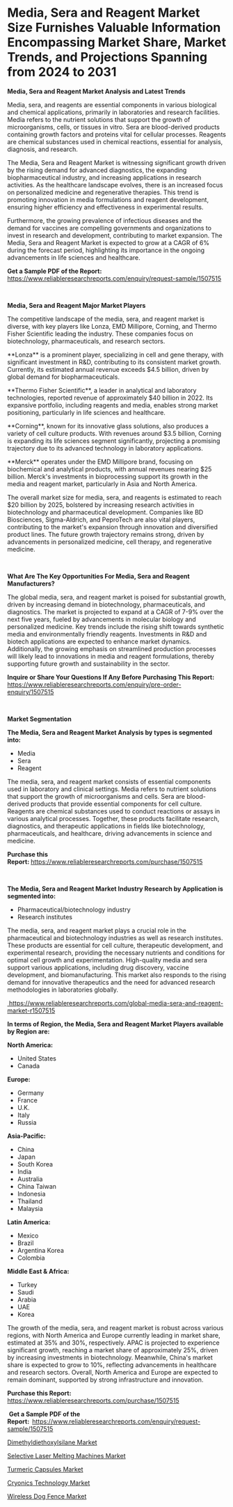<p><h1>Media, Sera and Reagent Market Size Furnishes Valuable Information Encompassing Market Share, Market Trends, and Projections Spanning from 2024 to 2031</h1></p><p><strong>Media, Sera and Reagent Market Analysis and Latest Trends</strong></p>
<p><p>Media, sera, and reagents are essential components in various biological and chemical applications, primarily in laboratories and research facilities. Media refers to the nutrient solutions that support the growth of microorganisms, cells, or tissues in vitro. Sera are blood-derived products containing growth factors and proteins vital for cellular processes. Reagents are chemical substances used in chemical reactions, essential for analysis, diagnosis, and research.</p><p>The Media, Sera and Reagent Market is witnessing significant growth driven by the rising demand for advanced diagnostics, the expanding biopharmaceutical industry, and increasing applications in research activities. As the healthcare landscape evolves, there is an increased focus on personalized medicine and regenerative therapies. This trend is promoting innovation in media formulations and reagent development, ensuring higher efficiency and effectiveness in experimental results. </p><p>Furthermore, the growing prevalence of infectious diseases and the demand for vaccines are compelling governments and organizations to invest in research and development, contributing to market expansion. The Media, Sera and Reagent Market is expected to grow at a CAGR of 6% during the forecast period, highlighting its importance in the ongoing advancements in life sciences and healthcare.</p></p>
<p><strong>Get a Sample PDF of the Report:&nbsp;</strong> <a href="https://www.reliableresearchreports.com/enquiry/request-sample/1507515">https://www.reliableresearchreports.com/enquiry/request-sample/1507515</a></p>
<p>&nbsp;</p>
<p><strong>Media, Sera and Reagent Major Market Players</strong></p>
<p><p>The competitive landscape of the media, sera, and reagent market is diverse, with key players like Lonza, EMD Millipore, Corning, and Thermo Fisher Scientific leading the industry. These companies focus on biotechnology, pharmaceuticals, and research sectors.</p><p>**Lonza** is a prominent player, specializing in cell and gene therapy, with significant investment in R&D, contributing to its consistent market growth. Currently, its estimated annual revenue exceeds $4.5 billion, driven by global demand for biopharmaceuticals.</p><p>**Thermo Fisher Scientific**, a leader in analytical and laboratory technologies, reported revenue of approximately $40 billion in 2022. Its expansive portfolio, including reagents and media, enables strong market positioning, particularly in life sciences and healthcare.</p><p>**Corning**, known for its innovative glass solutions, also produces a variety of cell culture products. With revenues around $3.5 billion, Corning is expanding its life sciences segment significantly, projecting a promising trajectory due to its advanced technology in laboratory applications.</p><p>**Merck** operates under the EMD Millipore brand, focusing on biochemical and analytical products, with annual revenues nearing $25 billion. Merck's investments in bioprocessing support its growth in the media and reagent market, particularly in Asia and North America.</p><p>The overall market size for media, sera, and reagents is estimated to reach $20 billion by 2025, bolstered by increasing research activities in biotechnology and pharmaceutical development. Companies like BD Biosciences, Sigma-Aldrich, and PeproTech are also vital players, contributing to the market's expansion through innovation and diversified product lines. The future growth trajectory remains strong, driven by advancements in personalized medicine, cell therapy, and regenerative medicine.</p></p>
<p>&nbsp;</p>
<p><strong>What Are The Key Opportunities For Media, Sera and Reagent Manufacturers?</strong></p>
<p><p>The global media, sera, and reagent market is poised for substantial growth, driven by increasing demand in biotechnology, pharmaceuticals, and diagnostics. The market is projected to expand at a CAGR of 7-9% over the next five years, fueled by advancements in molecular biology and personalized medicine. Key trends include the rising shift towards synthetic media and environmentally friendly reagents. Investments in R&D and biotech applications are expected to enhance market dynamics. Additionally, the growing emphasis on streamlined production processes will likely lead to innovations in media and reagent formulations, thereby supporting future growth and sustainability in the sector.</p></p>
<p><strong>Inquire or Share Your Questions If Any Before Purchasing This Report:</strong> <a href="https://www.reliableresearchreports.com/enquiry/pre-order-enquiry/1507515">https://www.reliableresearchreports.com/enquiry/pre-order-enquiry/1507515</a></p>
<p>&nbsp;</p>
<p><strong>Market Segmentation</strong></p>
<p><strong>The Media, Sera and Reagent Market Analysis by types is segmented into:</strong></p>
<p><ul><li>Media</li><li>Sera</li><li>Reagent</li></ul></p>
<p><p>The media, sera, and reagent market consists of essential components used in laboratory and clinical settings. Media refers to nutrient solutions that support the growth of microorganisms and cells. Sera are blood-derived products that provide essential components for cell culture. Reagents are chemical substances used to conduct reactions or assays in various analytical processes. Together, these products facilitate research, diagnostics, and therapeutic applications in fields like biotechnology, pharmaceuticals, and healthcare, driving advancements in science and medicine.</p></p>
<p><strong>Purchase this Report:&nbsp;</strong><a href="https://www.reliableresearchreports.com/purchase/1507515">https://www.reliableresearchreports.com/purchase/1507515</a></p>
<p>&nbsp;</p>
<p><strong>The Media, Sera and Reagent Market Industry Research by Application is segmented into:</strong></p>
<p><ul><li>Pharmaceutical/biotechnology industry</li><li>Research institutes</li></ul></p>
<p><p>The media, sera, and reagent market plays a crucial role in the pharmaceutical and biotechnology industries as well as research institutes. These products are essential for cell culture, therapeutic development, and experimental research, providing the necessary nutrients and conditions for optimal cell growth and experimentation. High-quality media and sera support various applications, including drug discovery, vaccine development, and biomanufacturing. This market also responds to the rising demand for innovative therapeutics and the need for advanced research methodologies in laboratories globally.</p></p>
<p><a href="https://www.reliableresearchreports.com/global-media-sera-and-reagent-market-r1507515">&nbsp;https://www.reliableresearchreports.com/global-media-sera-and-reagent-market-r1507515</a></p>
<p><strong>In terms of Region, the Media, Sera and Reagent Market Players available by Region are:</strong></p>
<p>
    <p> <strong> North America: </strong>
        <ul>
            <li>United States</li>
            <li>Canada</li>
        </ul>
        </p> 
    <p> <strong> Europe: </strong>
        <ul>
            <li>Germany</li>
            <li>France</li>
            <li>U.K.</li>
            <li>Italy</li>
            <li>Russia</li>
        </ul>
        </p> 
    <p> <strong> Asia-Pacific: </strong>
        <ul>
            <li>China</li>
            <li>Japan</li>
            <li>South Korea</li>
            <li>India</li>
            <li>Australia</li>
            <li>China Taiwan</li>
            <li>Indonesia</li>
            <li>Thailand</li>
            <li>Malaysia</li>
        </ul>
        </p> 
    <p> <strong> Latin America: </strong>
        <ul>
            <li>Mexico</li>
            <li>Brazil</li>
            <li>Argentina Korea</li>
            <li>Colombia</li>
        </ul>
        </p> 
    <p> <strong> Middle East & Africa: </strong>
        <ul>
            <li>Turkey</li>
            <li>Saudi</li>
            <li>Arabia</li>
            <li>UAE</li>
            <li>Korea</li>
        </ul>
    </p>
    </p>
<p><p>The growth of the media, sera, and reagent market is robust across various regions, with North America and Europe currently leading in market share, estimated at 35% and 30%, respectively. APAC is projected to experience significant growth, reaching a market share of approximately 25%, driven by increasing investments in biotechnology. Meanwhile, China's market share is expected to grow to 10%, reflecting advancements in healthcare and research sectors. Overall, North America and Europe are expected to remain dominant, supported by strong infrastructure and innovation.</p></p>
<p><strong>Purchase this Report: </strong><a href="https://www.reliableresearchreports.com/purchase/1507515">https://www.reliableresearchreports.com/purchase/1507515</a></p>
<p>&nbsp;<strong>Get a Sample PDF of the Report:&nbsp;&nbsp;</strong><a href="https://www.reliableresearchreports.com/enquiry/request-sample/1507515">https://www.reliableresearchreports.com/enquiry/request-sample/1507515</a></p>
<p><strong></strong></p>
<p><p><a href="https://medium.com/@gfhr5gh/emerging-opportunities-and-challenges-in-the-global-dimethyldiethoxylsilane-market-2024-2031-24c3e63dd7f5?postPublishedType=repub">Dimethyldiethoxylsilane Market</a></p><p><a href="https://www.linkedin.com/pulse/global-selective-laser-melting-machines-market-projected-yxokf?trackingId=bd%2FyaZPaRoaNw2UhbwjUfw%3D%3D">Selective Laser Melting Machines Market</a></p><p><a href="https://www.linkedin.com/pulse/booming-turmeric-capsules-market-sector-analysis-growth-projections-cxcof?trackingId=GtKzMFKMRgirgsk4a3cdUg%3D%3D">Turmeric Capsules Market</a></p><p><a href="https://github.com/lylyparadise/Market-Research-Report-List-5/blob/main/cryonics-technology-market.md">Cryonics Technology Market</a></p><p><a href="https://issuu.com/reportprime-2/docs/wireless-dog-fence-market-size-2030_4365f798cf7bd5">Wireless Dog Fence Market</a></p></p>
